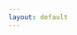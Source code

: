 ```yaml
---
layout: default
---
```

<html>
    <head>
        <meta name="viewport" content="width=670"> 
        <style>
            div.battlescribe {
                margin-top: 0px;
                margin-bottom: 0px;
                margin-left: auto;
                margin-right: auto;
                padding: 8px;
                border-width: 0px;
                
                font-family: sans-serif;
                font-size: 12px;
                text-align: left;
            }

            div.battlescribe h1,
            div.battlescribe h2,
            div.battlescribe h3,
            div.battlescribe h4 {
                margin: 0px;
                padding: 0px;
                border-width: 0px;
            }

            div.battlescribe h1 {
                margin: 8px 0px 0px 0px;
                
                font-size: 16px;
            }

            div.battlescribe h2 {
                font-size: 15px;
            }

            div.battlescribe h3 {
                font-size: 14px;
            }

            div.battlescribe h4 {
                font-size: 13px;
            }

            div.battlescribe div.summary {
                margin: 16px 0px 0px 0px;
                padding: 0px;
                border-width: 0px;
            }

            div.battlescribe ul {
                margin: 0px 0px 0px 16px;
                padding: 0px;
                border-width: 0px;
                
                list-style-image: none;
                list-style-position: outside;
                list-style-type: none;
            }

            div.battlescribe li {
                margin: 8px 0px 0px 0px;
                padding: 0px;
                border-width: 0px;
            }

            div.battlescribe li.force {
                margin: 24px 0px 0px 0px;
                padding: 0px;
                border-width: 0px;
            }

            div.battlescribe li.category {
                margin: 16px 0px 0px 0px;
                padding: 0px;
                border-width: 0px;
            }

            div.battlescribe li.rootselection {
                margin: 16px 0px 0px 0px;
                padding: 8px;
                border-width: 1px;
                border-style: solid;
                border-color: #BBBBBB;
                
                page-break-inside: avoid;
            }

            div.battlescribe p {
                margin: 4px 0px 0px 16px;
                padding: 0px;
                border-width: 0px;
                
                font-size: 12px;
            }

            div.battlescribe p.category-names {
            }

            div.battlescribe p.rule-names {
            }

            div.battlescribe p.profile-names {
            }

            div.battlescribe table {
                margin: 8px 0px 0px 16px;
                padding: 0px;
                border-collapse: collapse;
                
                font-size: 12px;
                
                page-break-inside: avoid;
            }

            div.battlescribe tr {
                border-width: 1px;
                border-style: solid;
                border-color: #BBBBBB;
            }

            div.battlescribe th {
                padding: 4px;
                margin: 0px;
                border-width: 0px;
                
                font-weight: bold;
                text-align: left;
            }

            div.battlescribe td {
                padding: 4px;
                margin: 0px;
                border-width: 0px;
                
                text-align: left;
            }

            div.battlescribe td.profile-name {
                font-weight: bold;
            }

            div.battlescribe td.statistic-name {
                font-weight: bold;
            }

            div.battlescribe table.statistics {
            }

            div.battlescribe table.statistics tr.subtotal {
                font-weight: bold;
            }

            div.battlescribe table.statistics tr.total {
                font-size: 13px;
                font-weight: bold;
            }

            div.battlescribe table.statistics th {
                border-width: 1px;
                border-style: solid;
                border-color: #BBBBBB;
                
                font-size: 13px;
                text-align: right;
            }

            div.battlescribe table.statistics th.center {
                text-align: center;
            }

            div.battlescribe table.statistics td {
                border-width: 1px;
                border-style: solid;
                border-color: #BBBBBB;
                
                text-align: right;
            }

            div.battlescribe span.bold {
                font-weight: bold;
            }

            div.battlescribe span.italic {
                font-style: italic;
            }

            div.battlescribe span.caps {
                font-variant: small-caps;
            }
        </style>

    </head>
    <body class="battlescribe">
        <div class="battlescribe">
            <h1>Tyranids (Warhammer 40,000 9th Edition) [67 PL, 11CP, 1,501pts]</h1>
            <ul>
            <li class="force">
                <h2>Battalion Detachment 0CP (Tyranids) [67 PL, 11CP, 1,501pts]</h2>
                <ul>
                    <li class="category">
                        <h3>Configuration [12CP]</h3>
                        <ul>
                            <li class="rootselection">
                                <h4>Battle Size [12CP]</h4>
                                <p>
                                    <span class="bold">Selections:</span> 3. Strike Force (101-200 Total PL / 1001-2000 Points)  [12CP]
                                </p>
                                <p class="category-names">
                                    <span class="bold">Categories:</span> <span class="caps">Configuration</span>
                                </p>

                            </li>
                            <li class="rootselection">
                                <h4>Detachment Command Cost</h4>
                                <p class="category-names">
                                    <span class="bold">Categories:</span> <span class="caps">Configuration</span>
                                </p>

                            </li>
                            <li class="rootselection">
                                <h4>Game Type</h4>
                                <p>
                                    <span class="bold">Selections:</span> Open
                                </p>
                                <p class="category-names">
                                    <span class="bold">Categories:</span> <span class="caps">Configuration</span>
                                </p>

                            </li>
                            <li class="rootselection">
                                <h4>Hive Fleet</h4>
                                <p>
                                    <span class="bold">Selections:</span> (Feed) Stabilising Membranes, Kraken
                                </p>
                                <p class="category-names">
                                    <span class="bold">Categories:</span> <span class="caps">Configuration, Kraken</span>
                                </p>
                                <p class="profile-names">
                                    <span class="bold">Abilities:</span> <span class="italic">Hive Fleet Adaptations, Hyper-adaptation (Kraken), Hyper-adaptations, Questing Tendrils, Stabilising Membranes</span>
                                </p>
                                    <br>
                                    <table cellspacing="-1">
                                        <tr>
                                            <th>Abilities</th>
                                            <th>Description</th>
                                            <th>Ref</th>
                                        </tr>
                                        <tr>
                                            <td class="profile-name">Hive Fleet Adaptations</td>
                                            <td>If every unit from your army (excluding HIVE TENDRIL LIVING ARTILLERY and UNALIGNED units) is from the same hive fleet, all HIVE TENDRIL units with this ability, and all models within them, gain a Hive Fleet Adaptation. The Hive Fleet Adaptation gained is dependant upon which hive fleet they are from.<br/>
                                            <br/>
                                            If your hive fleet does not have an associated Hive Fleet Adaptation, you must instead create a new Hive Fleet Adaptation for them, as described on pages 60-61. This allows you to customise the rules for your hive fleet to best represent their fighting style. In either case, write down all of your Detachments' Hive Fleet Adaptations on your army roster.</td>
                                            <td>
                                                Codex: Tyranids p51
                                            </td>
                                        </tr>
                                        <tr>
                                            <td class="profile-name">Hyper-adaptation (Kraken)</td>
                                            <td>You can swap this hive fleet's Adaptive rule for one of the Feed Biomorphologies or Hunt Biomorphologies on page 61.</td>
                                            <td>
                                                Codex: Tyranids p54
                                            </td>
                                        </tr>
                                        <tr>
                                            <td class="profile-name">Hyper-adaptations</td>
                                            <td>Each Hive Fleet Adaptation also has an Adaptive element to it, which can be swapped out for another rule at the start of the battle, after determining who has the first turn. There are multiple alternative rules that this Adaptive element can be swapped out for, and each hive fleet's Hyper-adaptations rule will specify which ones are available to you.</td>
                                            <td>
                                                Codex: Tyranids p51
                                            </td>
                                        </tr>
                                        <tr>
                                            <td class="profile-name">Questing Tendrils</td>
                                            <td>Each time a unit with this adaptation fights, if it made a charge move this turn, then until that fight is resolved, each time a model in this unit makes an attack, improve the Armour Penetration characteristic of that attack by 1.</td>
                                            <td>
                                                Codex: Tyranids p54
                                            </td>
                                        </tr>
                                        <tr>
                                            <td class="profile-name">Stabilising Membranes</td>
                                            <td>Each time a model with this adaptation makes a ranged attack, on an unmodified wound roll or 6, improve the Armour Penetration characteristic of that attack by 1.</td>
                                            <td>
                                                Codex: Tyranids p61
                                            </td>
                                        </tr>
                                    </table>

                            </li>
                        </ul>
                    </li>
                    <li class="category">
                        <h3>Stratagems [-1CP]</h3>
                        <ul>
                            <li class="rootselection">
                                <h4>Rarefied Enhancements [-1CP]</h4>
                                <p>
                                    <span class="bold">Selections:</span> Extra Bio-artefact [-1CP]
                                </p>
                                <p class="category-names">
                                    <span class="bold">Categories:</span> <span class="caps">Stratagems</span>
                                </p>
                                <p class="profile-names">
                                    <span class="bold">Abilities:</span> <span class="italic">Rarefied Enhancements</span>
                                </p>
                                    <br>
                                    <table cellspacing="-1">
                                        <tr>
                                            <th>Abilities</th>
                                            <th>Description</th>
                                            <th>Ref</th>
                                        </tr>
                                        <tr>
                                            <td class="profile-name">Rarefied Enhancements</td>
                                            <td>Use this Stratagem before the battle, when you are mustering your army, if your WARLORD has the HIVE TENDRIL keyword. Select one HIVE TENDRIL CHARACTER model from your army and give them one Relic (this must be a Relic they can have). Each Relic in your army must be unique, and you cannot use this Stratagem to give a model two Relics. You can only use this Stratagem once, unless you are playing a Strike Force battle (in which case you can use this Stratagem twice), or an Onslaught battle (in which case you can use this Stratagem three times).</td>
                                            <td>
                                                Codex: Tyranids p63
                                            </td>
                                        </tr>
                                    </table>

                            </li>
                        </ul>
                    </li>
                    <li class="category">
                        <h3>HQ [17 PL, 370pts]</h3>
                        <ul>
                            <li class="rootselection">
                                <h4>Broodlord [6 PL, 120pts]</h4>
                                <p>
                                    <span class="bold">Selections:</span> Broodlord Claws and Talons, Power: Catalyst, Power: Smite, Power: Synaptic Lure, Relic: Chameleonic Mutation
                                </p>
                                <p class="category-names">
                                    <span class="bold">Categories:</span> <span class="caps">Faction: Hive Tendril, Faction: Tyranids, Faction: &lt;Hive Fleet&gt;, Character, Infantry, Psyker, Synapse, HQ, Kraken</span>
                                </p>
                                <p class="profile-names">
                                    <span class="bold">Abilities:</span> <span class="italic">Chameleonic Mutation, Lightning Reflexes (Broodlord), Shadow in the Warp (Aura), Synapse (Aura), Vanguard Predator, Vicious Insight</span>, <span class="bold">Psychic Power:</span> <span class="italic">Catalyst, Smite, Synaptic Lure</span>, <span class="bold">Psyker:</span> <span class="italic">Broodlord</span>, <span class="bold">Unit:</span> <span class="italic">Broodlord</span>, <span class="bold">Weapon:</span> <span class="italic">Broodlord Claws and Talons</span>
                                </p>
                                    <br>
                                    <table cellspacing="-1">
                                        <tr>
                                            <th>Abilities</th>
                                            <th>Description</th>
                                            <th>Ref</th>
                                        </tr>
                                        <tr>
                                            <td class="profile-name">Chameleonic Mutation</td>
                                            <td>Each time an attack is made against the bearer:<br/>
                                            &#8226; Subtract 1 from that attack's hit roll.<br/>
                                            &#8226; The hit roll cannot be re-rolled.</td>
                                            <td>
                                                Codex: Tyranids p54
                                            </td>
                                        </tr>
                                        <tr>
                                            <td class="profile-name">Lightning Reflexes (Broodlord)</td>
                                            <td>This model has a 4+ invulnerable save.</td>
                                            <td>
                                                Codex: Tyranids p92
                                            </td>
                                        </tr>
                                        <tr>
                                            <td class="profile-name">Shadow in the Warp (Aura)</td>
                                            <td>While an enemy PSYKER unit is within 18" of this unit:<br/>
                                            &#8226; Subtract 1 from Psychic tests taken for that enemy unit.<br/>
                                            &#8226; Each time that enemy unit suffers Perils of the Warp, it suffer 1 additional mortal wound.</td>
                                            <td>
                                                Codex: Tyranids p86
                                            </td>
                                        </tr>
                                        <tr>
                                            <td class="profile-name">Synapse (Aura)</td>
                                            <td>While a friendly &lt;HIVE FLEET&gt; unit is within 6" of this unit, that unit automatically passes Morale tests.</td>
                                            <td>
                                                Codex: Tyranids p86
                                            </td>
                                        </tr>
                                        <tr>
                                            <td class="profile-name">Vanguard Predator</td>
                                            <td>During deployment, this unit can be set up anywhere on the battlefield that is more than 9" away from the enemy deployment zone and any enemy models.</td>
                                            <td>
                                                Codex: Tyranids p92
                                            </td>
                                        </tr>
                                        <tr>
                                            <td class="profile-name">Vicious Insight</td>
                                            <td>In your Command phase, select one friendly &lt;HIVE FLEET&gt; CORE unit within Synaptic Link range (pg 87) of this model that has not already been selected for this ability this turn. Until the start of your next Command phase, each time a model in that unit makes a melee attack, on an unmodified wound roll of 6, improve the Armour Penetration characteristic of that attack by 1.</td>
                                            <td>
                                                Codex: Tyranids p92
                                            </td>
                                        </tr>
                                    </table>
                                    <table cellspacing="-1">
                                        <tr>
                                            <th>Psychic Power</th>
                                            <th>Warp Charge</th><th>Range</th><th>Details</th>
                                            <th>Ref</th>
                                        </tr>
                                        <tr>
                                            <td class="profile-name">Catalyst</td>
                                            <td>6</td><td>Synaptic Link</td><td>Blessing: Select one friendly &lt;HIVE FLEET&gt; unit within Synaptic Link range of this PSYKER. Until the start of your next Psychic phase:<br/>
                                            &#8226; Each time a model in that unit (excluding TITANIC models) would lose a wound, roll one D6: on a 5+, that wound is not lost.<br/>
                                            &#8226; Each time a TITANIC model in that unit would lose a wound, roll one D6: on a 6, that wound is not lost.</td>
                                            <td>
                                                Codex: Tyranids p69
                                            </td>
                                        </tr>
                                        <tr>
                                            <td class="profile-name">Smite</td>
                                            <td>5</td><td>18"</td><td>The closest visible enemy unit within 18" of the psyker suffers D3 mortal wounds. If the result of the Psychic test was more than 10 the target suffers D6 mortal wounds instead.</td>
                                            <td>
                                                Warhammer 40,000 Core Book p178
                                            </td>
                                        </tr>
                                        <tr>
                                            <td class="profile-name">Synaptic Lure</td>
                                            <td>5</td><td>Synaptic Link or 18"</td><td>Malediction: Select one enemy unit within Synaptic Link range of this PSYKER or one enemy unit within 18" of this PSYKER. Until the start of your next Psychic phase, each time a friendly KRAKEN unit declares a charge, if that enemy unit is one of the targets of that charge, you can re-roll the charge roll .</td>
                                            <td>
                                                Codex: Tyranids p54
                                            </td>
                                        </tr>
                                    </table>
                                    <table cellspacing="-1">
                                        <tr>
                                            <th>Psyker</th>
                                            <th>Cast</th><th>Deny</th><th>Powers Known</th><th>Other</th>
                                            <th>Ref</th>
                                        </tr>
                                        <tr>
                                            <td class="profile-name">Broodlord</td>
                                            <td>1</td><td>1</td><td>Smite + 1 Hive Mind</td><td>-</td>
                                            <td>
                                            </td>
                                        </tr>
                                    </table>
                                    <table cellspacing="-1">
                                        <tr>
                                            <th>Unit</th>
                                            <th>M</th><th>WS</th><th>BS</th><th>S</th><th>T</th><th>W</th><th>A</th><th>Ld</th><th>Save</th>
                                            <th>Ref</th>
                                        </tr>
                                        <tr>
                                            <td class="profile-name">Broodlord</td>
                                            <td>8"</td><td>2+</td><td>6+</td><td>5</td><td>5</td><td>7</td><td>6</td><td>10</td><td>4+</td>
                                            <td>
                                                Codex: Tyranids p92
                                            </td>
                                        </tr>
                                    </table>
                                    <table cellspacing="-1">
                                        <tr>
                                            <th>Weapon</th>
                                            <th>Range</th><th>Type</th><th>S</th><th>AP</th><th>D</th><th>Abilities</th>
                                            <th>Ref</th>
                                        </tr>
                                        <tr>
                                            <td class="profile-name">Broodlord Claws and Talons</td>
                                            <td>Melee</td><td>Melee</td><td>User</td><td>-3</td><td>2</td><td>Each time an attack is made with this weapon, you can re-roll the wound roll, and on an unmodified wound roll of 6, that attack has an AP characteristic of -5.</td>
                                            <td>
                                                Codex: Tyranids pMelArm
                                            </td>
                                        </tr>
                                    </table>

                            </li>
                            <li class="rootselection">
                                <h4>Winged Hive Tyrant [11 PL, 250pts]</h4>
                                <p>
                                    <span class="bold">Selections:</span> Adrenal Glands [15pts], Lash Whip and Monstrous Bonesword, Power: Paroxysm, Power: Psychic Scream, Power: Synaptic Lure, Prehensile Pincer Tail, Relic: The Reaper of Obilterax, Toxin Sacs [5pts], Tyrant Talons, Warlord, Warlord Trait: Alien Cunning
                                </p>
                                <p class="category-names">
                                    <span class="bold">Categories:</span> <span class="caps">Faction: Hive Tendril, Faction: Tyranids, Faction: &lt;Hive Fleet&gt;, Character, Monster, Psyker, Hive Tyrant, Synapse, Horned Chitin, Fly, HQ, Lash Whip, Warlord, Adrenal Glands, Toxin Sacs, Kraken</span>
                                </p>
                                <p class="rule-names">
                                    <span class="bold">Rules:</span> <span class="italic">Objective Secured</span>
                                </p>
                                <p class="profile-names">
                                    <span class="bold">Abilities:</span> <span class="italic">Adrenal Glands, Alien Cunning, Death from Above, Death Throes (6"/D3), Lash Whip, Prehensile Pincer Tail, Psychic Barrier, Shadow in the Warp (Aura), Synapse (Aura), The Reaper of Obilterax, Toxin Sacs, Will of the Hive Mind</span>, <span class="bold">Psychic Power:</span> <span class="italic">Paroxysm, Psychic Scream, Synaptic Lure</span>, <span class="bold">Psyker:</span> <span class="italic">Winged Hive Tyrant</span>, <span class="bold">Unit:</span> <span class="italic">Winged Hive Tyrant [1] (7+ wounds), Winged Hive Tyrant [2] (4-6 wounds), Winged Hive Tyrant [3] (1-3 wounds)</span>, <span class="bold">Weapon:</span> <span class="italic">Monstrous Bonesword, Tyrant Talons</span>
                                </p>
                                    <br>
                                    <table cellspacing="-1">
                                        <tr>
                                            <th>Abilities</th>
                                            <th>Description</th>
                                            <th>Ref</th>
                                        </tr>
                                        <tr>
                                            <td class="profile-name">Adrenal Glands</td>
                                            <td>The bearer gains the ADRENAL GLANDS keyword. Add 1" to the Move characteristic and add 1 to the Strength characteristic of the bearer.</td>
                                            <td>
                                                Codex: Tyranids pOthArm
                                            </td>
                                        </tr>
                                        <tr>
                                            <td class="profile-name">Alien Cunning</td>
                                            <td>&#8226; This WARLORD has the Objective Secured ability.<br/>
                                            &#8226; This WARLORD counts as 5 models when determining control of an objective marker.<br/>
                                            &#8226; This WARLORD can start to perform an action, even if it Advanced or Fell Back this turn.</td>
                                            <td>
                                                Codex: Tyranids p68
                                            </td>
                                        </tr>
                                        <tr>
                                            <td class="profile-name">Death from Above</td>
                                            <td>During deployment, you can set up this model high in the skies instead of setting it up on the battlefield. If you do so, then during the Reinforcements step of one of your Movement phases, you can set up this model anywhere on the battlefield that is more than 9" away from any enemy models, and, until the end of the turn, you can re-roll charge rolls made for this model.</td>
                                            <td>
                                                Codex: Tyranids p89
                                            </td>
                                        </tr>
                                        <tr>
                                            <td class="profile-name">Death Throes (6"/D3)</td>
                                            <td>When this model is destroyed, roll one D6 before removing it from play. On a 6+, the closest enemy unit within 6" suffers D3 mortal wounds.</td>
                                            <td>
                                                Codex: Tyranids p89
                                            </td>
                                        </tr>
                                        <tr>
                                            <td class="profile-name">Lash Whip</td>
                                            <td>The bearer gains the LASH WHIP keyword. Each time the bearer makes a melee attack, re-roll a hit roll of 1.</td>
                                            <td>
                                                Codex: Tyranids pOthArm
                                            </td>
                                        </tr>
                                        <tr>
                                            <td class="profile-name">Prehensile Pincer Tail</td>
                                            <td>Each time the bearer is selected to fight, when resolving its attacks you can re-roll one hit roll or one wound roll.</td>
                                            <td>
                                                Codex: Tyranids pOthArm
                                            </td>
                                        </tr>
                                        <tr>
                                            <td class="profile-name">Psychic Barrier</td>
                                            <td>This model has a 4+ invulnerable save.</td>
                                            <td>
                                                Codex: Tyranids p89
                                            </td>
                                        </tr>
                                        <tr>
                                            <td class="profile-name">Shadow in the Warp (Aura)</td>
                                            <td>While an enemy PSYKER unit is within 18" of this unit:<br/>
                                            &#8226; Subtract 1 from Psychic tests taken for that enemy unit.<br/>
                                            &#8226; Each time that enemy unit suffers Perils of the Warp, it suffer 1 additional mortal wound.</td>
                                            <td>
                                                Codex: Tyranids p86
                                            </td>
                                        </tr>
                                        <tr>
                                            <td class="profile-name">Synapse (Aura)</td>
                                            <td>While a friendly &lt;HIVE FLEET&gt; unit is within 6" of this unit, that unit automatically passes Morale tests.</td>
                                            <td>
                                                Codex: Tyranids p86
                                            </td>
                                        </tr>
                                        <tr>
                                            <td class="profile-name">The Reaper of Obilterax</td>
                                            <td>Model equipped with bonesword or monstrous bonesword only. That model's bonesword or monstrous bonesword gains the following abilities:<br/>
                                            &#8226; Each time an attack is made with this weapon, if that attack successfully wounds the target, the target suffers 1 mortal wound in addition to any other damage, to a maximum of 3 mortal wounds.<br/>
                                            &#8226; Each time an attack made with this weapon is allocated to an enemy model, that model cannot use any rules to ignore the wounds it loses.</td>
                                            <td>
                                                Codex: Tyranids p70
                                            </td>
                                        </tr>
                                        <tr>
                                            <td class="profile-name">Toxin Sacs</td>
                                            <td>The bearer gains the TOXIN SACS keyword. Each time the bearer makes a melee attack, an unmodified hit roll of 6 automatically wounds the target.</td>
                                            <td>
                                                Codex: Tyranids pOthArm
                                            </td>
                                        </tr>
                                        <tr>
                                            <td class="profile-name">Will of the Hive Mind</td>
                                            <td>In your Command phase, select one friendly &lt;HIVE FLEET&gt; CORE unit within Synaptic Link range (pg 87) of this model. Until the start of your next Command phase, each time a model in that unit makes an attack, re-roll a hit roll of 1.</td>
                                            <td>
                                                Codex: Tyranids p89
                                            </td>
                                        </tr>
                                    </table>
                                    <table cellspacing="-1">
                                        <tr>
                                            <th>Psychic Power</th>
                                            <th>Warp Charge</th><th>Range</th><th>Details</th>
                                            <th>Ref</th>
                                        </tr>
                                        <tr>
                                            <td class="profile-name">Paroxysm</td>
                                            <td>7</td><td>Synaptic Link or 18"</td><td>Malediction: Select one enemy unit within Synaptic Link range of this PSYKER or one enemy unit within 18" of this PSYKER. Until the start of your next Psychic phase:<br/>
                                            &#8226; That unit cannot fire Overwatch or Set to Defend.<br/>
                                            &#8226; Each time a model in that unit makes a melee attack, subtract 1 from that attack's wound roll.</td>
                                            <td>
                                                Codex: Tyranids p69
                                            </td>
                                        </tr>
                                        <tr>
                                            <td class="profile-name">Psychic Scream</td>
                                            <td>5</td><td>18"</td><td>Witchfire: Select the closest enemy unit within 18" of this PSYKER. That unit suffers D3 mortal wounds. If that unit has the PSYKER keyword and the result of the Psychic test is higher than the Leadership characteristic of that unit, randomly select one psychic power that unit knows. Until the end of the battle, that unit no longer knows that psychic power.</td>
                                            <td>
                                                Codex: Tyranids p69
                                            </td>
                                        </tr>
                                        <tr>
                                            <td class="profile-name">Synaptic Lure</td>
                                            <td>5</td><td>Synaptic Link or 18"</td><td>Malediction: Select one enemy unit within Synaptic Link range of this PSYKER or one enemy unit within 18" of this PSYKER. Until the start of your next Psychic phase, each time a friendly KRAKEN unit declares a charge, if that enemy unit is one of the targets of that charge, you can re-roll the charge roll .</td>
                                            <td>
                                                Codex: Tyranids p54
                                            </td>
                                        </tr>
                                    </table>
                                    <table cellspacing="-1">
                                        <tr>
                                            <th>Psyker</th>
                                            <th>Cast</th><th>Deny</th><th>Powers Known</th><th>Other</th>
                                            <th>Ref</th>
                                        </tr>
                                        <tr>
                                            <td class="profile-name">Winged Hive Tyrant</td>
                                            <td>2</td><td>1</td><td>Smite + 2 Hive Mind</td><td>-</td>
                                            <td>
                                            </td>
                                        </tr>
                                    </table>
                                    <table cellspacing="-1">
                                        <tr>
                                            <th>Unit</th>
                                            <th>M</th><th>WS</th><th>BS</th><th>S</th><th>T</th><th>W</th><th>A</th><th>Ld</th><th>Save</th>
                                            <th>Ref</th>
                                        </tr>
                                        <tr>
                                            <td class="profile-name">Winged Hive Tyrant [1] (7+ wounds)</td>
                                            <td>16"</td><td>2+</td><td>2+</td><td>7</td><td>7</td><td>12</td><td>5</td><td>10</td><td>3+</td>
                                            <td>
                                                Codex: Tyranids p89
                                            </td>
                                        </tr>
                                        <tr>
                                            <td class="profile-name">Winged Hive Tyrant [2] (4-6 wounds)</td>
                                            <td>12"</td><td>3+</td><td>3+</td><td>7</td><td>7</td><td>N/A</td><td>5</td><td>10</td><td>3+</td>
                                            <td>
                                                Codex: Tyranids p89
                                            </td>
                                        </tr>
                                        <tr>
                                            <td class="profile-name">Winged Hive Tyrant [3] (1-3 wounds)</td>
                                            <td>8"</td><td>4+</td><td>4+</td><td>7</td><td>7</td><td>N/A</td><td>5</td><td>10</td><td>3+</td>
                                            <td>
                                                Codex: Tyranids p89
                                            </td>
                                        </tr>
                                    </table>
                                    <table cellspacing="-1">
                                        <tr>
                                            <th>Weapon</th>
                                            <th>Range</th><th>Type</th><th>S</th><th>AP</th><th>D</th><th>Abilities</th>
                                            <th>Ref</th>
                                        </tr>
                                        <tr>
                                            <td class="profile-name">Monstrous Bonesword</td>
                                            <td>Melee</td><td>Melee</td><td>+3</td><td>-4</td><td>3</td><td>-</td>
                                            <td>
                                                Codex: Tyranids pMelArm
                                            </td>
                                        </tr>
                                        <tr>
                                            <td class="profile-name">Tyrant Talons</td>
                                            <td>Melee</td><td>Melee</td><td>User</td><td>-3</td><td>1</td><td>Each time the bearer fights, it makes 2 additional attacks with this weapon.</td>
                                            <td>
                                                Codex: Tyranids p89
                                            </td>
                                        </tr>
                                    </table>

                            </li>
                        </ul>
                    </li>
                    <li class="category">
                        <h3>Troops [20 PL, 508pts]</h3>
                        <ul>
                            <li class="rootselection">
                                <h4>Gargoyles [4 PL, 80pts]</h4>
                                <p class="category-names">
                                    <span class="bold">Categories:</span> <span class="caps">Faction: Hive Tendril, Faction: Tyranids, Faction: &lt;Hive Fleet&gt;, Fly, Infantry, Core, Endless Multitude, Troops</span>
                                </p>
                                <p class="profile-names">
                                    <span class="bold">Abilities:</span> <span class="italic">Swarming Masses</span>
                                </p>
                                <ul>
                                    <li>
                                        <h4>10x Gargoyle [80pts]</h4>
                                        <p>
                                            <span class="bold">Selections:</span> 10x Fleshborer
                                        </p>
                                        <p class="profile-names">
                                            <span class="bold">Unit:</span> <span class="italic">Gargoyle</span>, <span class="bold">Weapon:</span> <span class="italic">Fleshborer</span>
                                        </p>

                                    </li>
                                </ul>
                                    <br>
                                    <table cellspacing="-1">
                                        <tr>
                                            <th>Abilities</th>
                                            <th>Description</th>
                                            <th>Ref</th>
                                        </tr>
                                        <tr>
                                            <td class="profile-name">Swarming Masses</td>
                                            <td>Each time this unit fights, models in this unit can fight if:<br/>
                                            &#8226; They are within Engagement Range of any enemy units.<br/>
                                            &#8226; They are within 2&#189;" of any enemy units.<br/>
                                            <br/>
                                            If, in the Fight phase, this unit is subject to any other rules that would reduce the number of models from this unit that are able to fight, then neither those rules nor the Swarming Masses rule take effect for that phase.</td>
                                            <td>
                                                Codex: Tyranids p86
                                            </td>
                                        </tr>
                                    </table>
                                    <table cellspacing="-1">
                                        <tr>
                                            <th>Unit</th>
                                            <th>M</th><th>WS</th><th>BS</th><th>S</th><th>T</th><th>W</th><th>A</th><th>Ld</th><th>Save</th>
                                            <th>Ref</th>
                                        </tr>
                                        <tr>
                                            <td class="profile-name">Gargoyle</td>
                                            <td>12"</td><td>4+</td><td>4+</td><td>3</td><td>3</td><td>1</td><td>1</td><td>5</td><td>6+</td>
                                            <td>
                                                Codex: Tyranids p99
                                            </td>
                                        </tr>
                                    </table>
                                    <table cellspacing="-1">
                                        <tr>
                                            <th>Weapon</th>
                                            <th>Range</th><th>Type</th><th>S</th><th>AP</th><th>D</th><th>Abilities</th>
                                            <th>Ref</th>
                                        </tr>
                                        <tr>
                                            <td class="profile-name">Fleshborer</td>
                                            <td>18"</td><td>Assault 1</td><td>5</td><td>-1</td><td>1</td><td>-</td>
                                            <td>
                                                Codex: Tyranids pRanArm
                                            </td>
                                        </tr>
                                    </table>

                            </li>
                            <li class="rootselection">
                                <h4>Hormagaunts [8 PL, 128pts]</h4>
                                <p class="category-names">
                                    <span class="bold">Categories:</span> <span class="caps">Faction: Hive Tendril, Faction: Tyranids, Faction: &lt;Hive Fleet&gt;, Infantry, Core, Endless Multitude, Troops</span>
                                </p>
                                <p class="profile-names">
                                    <span class="bold">Abilities:</span> <span class="italic">Bounding Leap, Swarming Masses</span>
                                </p>
                                <ul>
                                    <li>
                                        <h4>16x Hormagaunt [128pts]</h4>
                                        <p>
                                            <span class="bold">Selections:</span> 16x Hormagaunt Talons
                                        </p>
                                        <p class="profile-names">
                                            <span class="bold">Unit:</span> <span class="italic">Hormagaunt</span>, <span class="bold">Weapon:</span> <span class="italic">Hormagaunt Talons</span>
                                        </p>

                                    </li>
                                </ul>
                                    <br>
                                    <table cellspacing="-1">
                                        <tr>
                                            <th>Abilities</th>
                                            <th>Description</th>
                                            <th>Ref</th>
                                        </tr>
                                        <tr>
                                            <td class="profile-name">Bounding Leap</td>
                                            <td>Each time a model in this unit makes a pile-in move, it can move up to an additional 3" (to a maximum of 9").</td>
                                            <td>
                                                Codex: Tyranids p98
                                            </td>
                                        </tr>
                                        <tr>
                                            <td class="profile-name">Swarming Masses</td>
                                            <td>Each time this unit fights, models in this unit can fight if:<br/>
                                            &#8226; They are within Engagement Range of any enemy units.<br/>
                                            &#8226; They are within 2&#189;" of any enemy units.<br/>
                                            <br/>
                                            If, in the Fight phase, this unit is subject to any other rules that would reduce the number of models from this unit that are able to fight, then neither those rules nor the Swarming Masses rule take effect for that phase.</td>
                                            <td>
                                                Codex: Tyranids p86
                                            </td>
                                        </tr>
                                    </table>
                                    <table cellspacing="-1">
                                        <tr>
                                            <th>Unit</th>
                                            <th>M</th><th>WS</th><th>BS</th><th>S</th><th>T</th><th>W</th><th>A</th><th>Ld</th><th>Save</th>
                                            <th>Ref</th>
                                        </tr>
                                        <tr>
                                            <td class="profile-name">Hormagaunt</td>
                                            <td>10"</td><td>4+</td><td>4+</td><td>3</td><td>3</td><td>1</td><td>3</td><td>5</td><td>5+</td>
                                            <td>
                                                Codex: Tyranids p98
                                            </td>
                                        </tr>
                                    </table>
                                    <table cellspacing="-1">
                                        <tr>
                                            <th>Weapon</th>
                                            <th>Range</th><th>Type</th><th>S</th><th>AP</th><th>D</th><th>Abilities</th>
                                            <th>Ref</th>
                                        </tr>
                                        <tr>
                                            <td class="profile-name">Hormagaunt Talons</td>
                                            <td>Melee</td><td>Melee</td><td>User</td><td>-1</td><td>1</td><td>-</td>
                                            <td>
                                                Codex: Tyranids pMelArm
                                            </td>
                                        </tr>
                                    </table>

                            </li>
                            <li class="rootselection">
                                <h4>Tyranid Warriors [4 PL, 150pts]</h4>
                                <p>
                                    <span class="bold">Selections:</span> Adrenal Glands [15pts]
                                </p>
                                <p class="category-names">
                                    <span class="bold">Categories:</span> <span class="caps">Faction: Hive Tendril, Faction: Tyranids, Faction: &lt;Hive Fleet&gt;, Synapse, Infantry, Core, Troops, Adrenal Glands</span>
                                </p>
                                <p class="profile-names">
                                    <span class="bold">Abilities:</span> <span class="italic">Adrenal Glands, Shadow in the Warp (Aura), Synapse (Aura), Warrior Spawning</span>
                                </p>
                                <ul>
                                    <li>
                                        <h4>Tyranid Warrior [45pts]</h4>
                                        <p>
                                            <span class="bold">Selections:</span> Deathspitter [5pts], Dual Boneswords [10pts]
                                        </p>
                                        <p class="profile-names">
                                            <span class="bold">Unit:</span> <span class="italic">Tyranid Warrior</span>, <span class="bold">Weapon:</span> <span class="italic">Deathspitter, Dual Boneswords</span>
                                        </p>

                                    </li>
                                    <li>
                                        <h4>Tyranid Warrior [45pts]</h4>
                                        <p>
                                            <span class="bold">Selections:</span> Deathspitter [5pts], Dual Boneswords [10pts]
                                        </p>
                                        <p class="profile-names">
                                            <span class="bold">Unit:</span> <span class="italic">Tyranid Warrior</span>, <span class="bold">Weapon:</span> <span class="italic">Deathspitter, Dual Boneswords</span>
                                        </p>

                                    </li>
                                    <li>
                                        <h4>Tyranid Warrior [45pts]</h4>
                                        <p>
                                            <span class="bold">Selections:</span> Deathspitter [5pts], Dual Boneswords [10pts]
                                        </p>
                                        <p class="profile-names">
                                            <span class="bold">Unit:</span> <span class="italic">Tyranid Warrior</span>, <span class="bold">Weapon:</span> <span class="italic">Deathspitter, Dual Boneswords</span>
                                        </p>

                                    </li>
                                </ul>
                                    <br>
                                    <table cellspacing="-1">
                                        <tr>
                                            <th>Abilities</th>
                                            <th>Description</th>
                                            <th>Ref</th>
                                        </tr>
                                        <tr>
                                            <td class="profile-name">Adrenal Glands</td>
                                            <td>The bearer gains the ADRENAL GLANDS keyword. Add 1" to the Move characteristic and add 1 to the Strength characteristic of the bearer.</td>
                                            <td>
                                                Codex: Tyranids pOthArm
                                            </td>
                                        </tr>
                                        <tr>
                                            <td class="profile-name">Shadow in the Warp (Aura)</td>
                                            <td>While an enemy PSYKER unit is within 18" of this unit:<br/>
                                            &#8226; Subtract 1 from Psychic tests taken for that enemy unit.<br/>
                                            &#8226; Each time that enemy unit suffers Perils of the Warp, it suffer 1 additional mortal wound.</td>
                                            <td>
                                                Codex: Tyranids p86
                                            </td>
                                        </tr>
                                        <tr>
                                            <td class="profile-name">Synapse (Aura)</td>
                                            <td>While a friendly &lt;HIVE FLEET&gt; unit is within 6" of this unit, that unit automatically passes Morale tests.</td>
                                            <td>
                                                Codex: Tyranids p86
                                            </td>
                                        </tr>
                                        <tr>
                                            <td class="profile-name">Warrior Spawning</td>
                                            <td>If your army is Battle-forged, then for each Detachment that includes any &lt;HIVE FLEET&gt; TYRANID WARRIORS units, one &lt;HIVE FLEET&gt; TYRANID PRIME model can be included in that Detachment without taking up a Battlefield Role slot.</td>
                                            <td>
                                                Codex: Tyranids p97
                                            </td>
                                        </tr>
                                    </table>
                                    <table cellspacing="-1">
                                        <tr>
                                            <th>Unit</th>
                                            <th>M</th><th>WS</th><th>BS</th><th>S</th><th>T</th><th>W</th><th>A</th><th>Ld</th><th>Save</th>
                                            <th>Ref</th>
                                        </tr>
                                        <tr>
                                            <td class="profile-name">Tyranid Warrior</td>
                                            <td>6"</td><td>3+</td><td>3+</td><td>5</td><td>5</td><td>3</td><td>3</td><td>9</td><td>4+</td>
                                            <td>
                                                Codex: Tyranids p97
                                            </td>
                                        </tr>
                                    </table>
                                    <table cellspacing="-1">
                                        <tr>
                                            <th>Weapon</th>
                                            <th>Range</th><th>Type</th><th>S</th><th>AP</th><th>D</th><th>Abilities</th>
                                            <th>Ref</th>
                                        </tr>
                                        <tr>
                                            <td class="profile-name">Deathspitter</td>
                                            <td>24"</td><td>Assault 3</td><td>5</td><td>-2</td><td>1</td><td>-</td>
                                            <td>
                                                Codex: Tyranids pRanArm
                                            </td>
                                        </tr>
                                        <tr>
                                            <td class="profile-name">Dual Boneswords</td>
                                            <td>Melee</td><td>Melee</td><td>+2</td><td>-2</td><td>2</td><td>Each time the bearer fights, it makes 1 additional attack with this weapon.</td>
                                            <td>
                                                Codex: Tyranids pMelArm
                                            </td>
                                        </tr>
                                    </table>

                            </li>
                            <li class="rootselection">
                                <h4>Tyranid Warriors [4 PL, 150pts]</h4>
                                <p>
                                    <span class="bold">Selections:</span> Adrenal Glands [15pts]
                                </p>
                                <p class="category-names">
                                    <span class="bold">Categories:</span> <span class="caps">Faction: Hive Tendril, Faction: Tyranids, Faction: &lt;Hive Fleet&gt;, Synapse, Infantry, Core, Troops, Adrenal Glands</span>
                                </p>
                                <p class="profile-names">
                                    <span class="bold">Abilities:</span> <span class="italic">Adrenal Glands, Shadow in the Warp (Aura), Synapse (Aura), Warrior Spawning</span>
                                </p>
                                <ul>
                                    <li>
                                        <h4>Tyranid Warrior [45pts]</h4>
                                        <p>
                                            <span class="bold">Selections:</span> Deathspitter [5pts], Dual Boneswords [10pts]
                                        </p>
                                        <p class="profile-names">
                                            <span class="bold">Unit:</span> <span class="italic">Tyranid Warrior</span>, <span class="bold">Weapon:</span> <span class="italic">Deathspitter, Dual Boneswords</span>
                                        </p>

                                    </li>
                                    <li>
                                        <h4>Tyranid Warrior [45pts]</h4>
                                        <p>
                                            <span class="bold">Selections:</span> Deathspitter [5pts], Dual Boneswords [10pts]
                                        </p>
                                        <p class="profile-names">
                                            <span class="bold">Unit:</span> <span class="italic">Tyranid Warrior</span>, <span class="bold">Weapon:</span> <span class="italic">Deathspitter, Dual Boneswords</span>
                                        </p>

                                    </li>
                                    <li>
                                        <h4>Tyranid Warrior [45pts]</h4>
                                        <p>
                                            <span class="bold">Selections:</span> Deathspitter [5pts], Dual Boneswords [10pts]
                                        </p>
                                        <p class="profile-names">
                                            <span class="bold">Unit:</span> <span class="italic">Tyranid Warrior</span>, <span class="bold">Weapon:</span> <span class="italic">Deathspitter, Dual Boneswords</span>
                                        </p>

                                    </li>
                                </ul>
                                    <br>
                                    <table cellspacing="-1">
                                        <tr>
                                            <th>Abilities</th>
                                            <th>Description</th>
                                            <th>Ref</th>
                                        </tr>
                                        <tr>
                                            <td class="profile-name">Adrenal Glands</td>
                                            <td>The bearer gains the ADRENAL GLANDS keyword. Add 1" to the Move characteristic and add 1 to the Strength characteristic of the bearer.</td>
                                            <td>
                                                Codex: Tyranids pOthArm
                                            </td>
                                        </tr>
                                        <tr>
                                            <td class="profile-name">Shadow in the Warp (Aura)</td>
                                            <td>While an enemy PSYKER unit is within 18" of this unit:<br/>
                                            &#8226; Subtract 1 from Psychic tests taken for that enemy unit.<br/>
                                            &#8226; Each time that enemy unit suffers Perils of the Warp, it suffer 1 additional mortal wound.</td>
                                            <td>
                                                Codex: Tyranids p86
                                            </td>
                                        </tr>
                                        <tr>
                                            <td class="profile-name">Synapse (Aura)</td>
                                            <td>While a friendly &lt;HIVE FLEET&gt; unit is within 6" of this unit, that unit automatically passes Morale tests.</td>
                                            <td>
                                                Codex: Tyranids p86
                                            </td>
                                        </tr>
                                        <tr>
                                            <td class="profile-name">Warrior Spawning</td>
                                            <td>If your army is Battle-forged, then for each Detachment that includes any &lt;HIVE FLEET&gt; TYRANID WARRIORS units, one &lt;HIVE FLEET&gt; TYRANID PRIME model can be included in that Detachment without taking up a Battlefield Role slot.</td>
                                            <td>
                                                Codex: Tyranids p97
                                            </td>
                                        </tr>
                                    </table>
                                    <table cellspacing="-1">
                                        <tr>
                                            <th>Unit</th>
                                            <th>M</th><th>WS</th><th>BS</th><th>S</th><th>T</th><th>W</th><th>A</th><th>Ld</th><th>Save</th>
                                            <th>Ref</th>
                                        </tr>
                                        <tr>
                                            <td class="profile-name">Tyranid Warrior</td>
                                            <td>6"</td><td>3+</td><td>3+</td><td>5</td><td>5</td><td>3</td><td>3</td><td>9</td><td>4+</td>
                                            <td>
                                                Codex: Tyranids p97
                                            </td>
                                        </tr>
                                    </table>
                                    <table cellspacing="-1">
                                        <tr>
                                            <th>Weapon</th>
                                            <th>Range</th><th>Type</th><th>S</th><th>AP</th><th>D</th><th>Abilities</th>
                                            <th>Ref</th>
                                        </tr>
                                        <tr>
                                            <td class="profile-name">Deathspitter</td>
                                            <td>24"</td><td>Assault 3</td><td>5</td><td>-2</td><td>1</td><td>-</td>
                                            <td>
                                                Codex: Tyranids pRanArm
                                            </td>
                                        </tr>
                                        <tr>
                                            <td class="profile-name">Dual Boneswords</td>
                                            <td>Melee</td><td>Melee</td><td>+2</td><td>-2</td><td>2</td><td>Each time the bearer fights, it makes 1 additional attack with this weapon.</td>
                                            <td>
                                                Codex: Tyranids pMelArm
                                            </td>
                                        </tr>
                                    </table>

                            </li>
                        </ul>
                    </li>
                    <li class="category">
                        <h3>Elites [9 PL, 128pts]</h3>
                        <ul>
                            <li class="rootselection">
                                <h4>Genestealers [9 PL, 128pts]</h4>
                                <p>
                                    <span class="bold">Selections:</span> 2x Acid Maw, 2x Flesh Hooks
                                </p>
                                <p class="category-names">
                                    <span class="bold">Categories:</span> <span class="caps">Faction: Hive Tendril, Faction: Tyranids, Faction: &lt;Hive Fleet&gt;, Infantry, Core, Feeder Tendrils, Elites, Flesh Hooks</span>
                                </p>
                                <p class="profile-names">
                                    <span class="bold">Abilities:</span> <span class="italic">Acid Maw, Flesh Hooks, Infiltration Spawning, Insidious Infestation, Lightning Reflexes (Genestealers), Vanguard Predator</span>
                                </p>
                                <ul>
                                    <li>
                                        <h4>8x Genestealer [128pts]</h4>
                                        <p>
                                            <span class="bold">Selections:</span> 8x Genestealer Claws and Talons
                                        </p>
                                        <p class="profile-names">
                                            <span class="bold">Unit:</span> <span class="italic">Genestealer</span>, <span class="bold">Weapon:</span> <span class="italic">Genestealer Claws and Talons</span>
                                        </p>

                                    </li>
                                </ul>
                                    <br>
                                    <table cellspacing="-1">
                                        <tr>
                                            <th>Abilities</th>
                                            <th>Description</th>
                                            <th>Ref</th>
                                        </tr>
                                        <tr>
                                            <td class="profile-name">Acid Maw</td>
                                            <td>The bearer gains the ACID MAW keyword.</td>
                                            <td>
                                                Codex: Tyranids pOthArm
                                            </td>
                                        </tr>
                                        <tr>
                                            <td class="profile-name">Flesh Hooks</td>
                                            <td>The bearer gains the FLESH HOOKS keyword. When the bearer's unit makes a Normal Move, Advances or Falls Back, the bearer does not count any vertical distance it moves against the total that it can move this turn.</td>
                                            <td>
                                                Codex: Tyranids pOthArm
                                            </td>
                                        </tr>
                                        <tr>
                                            <td class="profile-name">Infiltration Spawning</td>
                                            <td>If your army is Battle-forged, then for each Detachment that includes any &lt;HIVE FLEET&gt; GENESTEALERS units, one &lt;HIVE FLEET&gt; BROODLORD unit can be included in that Detachment without taking up a Battlefield Role slot.</td>
                                            <td>
                                                Codex: Tyranids p106
                                            </td>
                                        </tr>
                                        <tr>
                                            <td class="profile-name">Insidious Infestation</td>
                                            <td>If this unit is equipped with an infestation node, but you did not set up a friendly &lt;HIVE FLEET&gt; Infestation Node marker within 1" of this unit during deployment, this unit can perform the following action:<br/>
                                            <br/>
                                            Insidious Infestation (Action): In your Command phase, any number of GENESTEALERS units from your army can start to perform this action. The action is completed at the end of your next Movement phase. When it is completed, set up this unit's &lt;HIVE FLEET&gt; Infestation Node marker on the battlefield within 1" of this unit.</td>
                                            <td>
                                                Codex: Tyranids p106
                                            </td>
                                        </tr>
                                        <tr>
                                            <td class="profile-name">Lightning Reflexes (Genestealers)</td>
                                            <td>Models in this unit have a 5+ invulnerable save. Models in this unit have a 4+ invulnerable save against melee attacks.</td>
                                            <td>
                                                Codex: Tyranids p106
                                            </td>
                                        </tr>
                                        <tr>
                                            <td class="profile-name">Vanguard Predator</td>
                                            <td>During deployment, this unit can be set up anywhere on the battlefield that is more than 9" away from the enemy deployment zone and any enemy models. After this unit is set up, if it is equipped with an infestation node, you can set up one friendly &lt;HIVE FLEET&gt; Infestation Node marker on the battlefield within 1" of this unit.</td>
                                            <td>
                                                Codex: Tyranids p106
                                            </td>
                                        </tr>
                                    </table>
                                    <table cellspacing="-1">
                                        <tr>
                                            <th>Unit</th>
                                            <th>M</th><th>WS</th><th>BS</th><th>S</th><th>T</th><th>W</th><th>A</th><th>Ld</th><th>Save</th>
                                            <th>Ref</th>
                                        </tr>
                                        <tr>
                                            <td class="profile-name">Genestealer</td>
                                            <td>8"</td><td>3+</td><td>6+</td><td>4</td><td>4</td><td>1</td><td>4</td><td>8</td><td>5+</td>
                                            <td>
                                                Codex: Tyranids p106
                                            </td>
                                        </tr>
                                    </table>
                                    <table cellspacing="-1">
                                        <tr>
                                            <th>Weapon</th>
                                            <th>Range</th><th>Type</th><th>S</th><th>AP</th><th>D</th><th>Abilities</th>
                                            <th>Ref</th>
                                        </tr>
                                        <tr>
                                            <td class="profile-name">Genestealer Claws and Talons</td>
                                            <td>Melee</td><td>Melee</td><td>User</td><td>-3</td><td>1</td><td>-</td>
                                            <td>
                                                Codex: Tyranids pMelArm
                                            </td>
                                        </tr>
                                    </table>

                            </li>
                        </ul>
                    </li>
                    <li class="category">
                        <h3>Heavy Support [21 PL, 495pts]</h3>
                        <ul>
                            <li class="rootselection">
                                <h4>Carnifexes [21 PL, 495pts]</h4>
                                <p class="category-names">
                                    <span class="bold">Categories:</span> <span class="caps">Faction: Hive Tendril, Faction: Tyranids, Faction: &lt;Hive Fleet&gt;, Carnifex, Monster, Core, Heavy Support</span>
                                </p>
                                <p class="profile-names">
                                    <span class="bold">Abilities:</span> <span class="italic">Armoured Exoskeleton, Blistering Assault, Death Throes (3"/1), Monstrous Brood</span>
                                </p>
                                <ul>
                                    <li>
                                        <h4>Carnifex [7 PL, 165pts]</h4>
                                        <p>
                                            <span class="bold">Selections:</span> Enhanced Senses [10pts], Heavy Venom Cannon [10pts], Spore Cysts [15pts], Toxin Sacs [5pts], Two Carnifex Scything Talons
                                        </p>
                                        <p class="category-names">
                                            <span class="bold">Categories:</span> <span class="caps">Toxin Sacs</span>
                                        </p>
                                        <p class="profile-names">
                                            <span class="bold">Abilities:</span> <span class="italic">Enhanced Senses, Spore Cysts, Toxin Sacs</span>, <span class="bold">Unit:</span> <span class="italic">Carnifex (Enhanced Senses)</span>, <span class="bold">Weapon:</span> <span class="italic">Carnifex Scything Talon, Heavy Venom Cannon</span>
                                        </p>

                                    </li>
                                    <li>
                                        <h4>Carnifex [7 PL, 165pts]</h4>
                                        <p>
                                            <span class="bold">Selections:</span> Enhanced Senses [10pts], Heavy Venom Cannon [10pts], Spore Cysts [15pts], Toxin Sacs [5pts], Two Carnifex Scything Talons
                                        </p>
                                        <p class="category-names">
                                            <span class="bold">Categories:</span> <span class="caps">Toxin Sacs</span>
                                        </p>
                                        <p class="profile-names">
                                            <span class="bold">Abilities:</span> <span class="italic">Enhanced Senses, Spore Cysts, Toxin Sacs</span>, <span class="bold">Unit:</span> <span class="italic">Carnifex (Enhanced Senses)</span>, <span class="bold">Weapon:</span> <span class="italic">Carnifex Scything Talon, Heavy Venom Cannon</span>
                                        </p>

                                    </li>
                                    <li>
                                        <h4>Carnifex [7 PL, 165pts]</h4>
                                        <p>
                                            <span class="bold">Selections:</span> Enhanced Senses [10pts], Heavy Venom Cannon [10pts], Spore Cysts [15pts], Toxin Sacs [5pts], Two Carnifex Scything Talons
                                        </p>
                                        <p class="category-names">
                                            <span class="bold">Categories:</span> <span class="caps">Toxin Sacs</span>
                                        </p>
                                        <p class="profile-names">
                                            <span class="bold">Abilities:</span> <span class="italic">Enhanced Senses, Spore Cysts, Toxin Sacs</span>, <span class="bold">Unit:</span> <span class="italic">Carnifex (Enhanced Senses)</span>, <span class="bold">Weapon:</span> <span class="italic">Carnifex Scything Talon, Heavy Venom Cannon</span>
                                        </p>

                                    </li>
                                </ul>
                                    <br>
                                    <table cellspacing="-1">
                                        <tr>
                                            <th>Abilities</th>
                                            <th>Description</th>
                                            <th>Ref</th>
                                        </tr>
                                        <tr>
                                            <td class="profile-name">Armoured Exoskeleton</td>
                                            <td>Each time an attack is allocated to this model, subtract 1 from the Damage characteristic of that attack (to a minimum of 1). This is not cumulative with any other abilities that reduce the Damage of characteristic of an attack.</td>
                                            <td>
                                                Codex: Tyranids p113
                                            </td>
                                        </tr>
                                        <tr>
                                            <td class="profile-name">Blistering Assault</td>
                                            <td>Each time this model fights, if it made a charge move or performed a Heroic Intervention this turn, then until that fight is resolved, add 1 to the Attacks characteristic of this model.</td>
                                            <td>
                                                Codex: Tyranids p113
                                            </td>
                                        </tr>
                                        <tr>
                                            <td class="profile-name">Death Throes (3"/1)</td>
                                            <td>When this model is destroyed, roll one D6 before removing it from play. On a 6+, the closest enemy unit within 3" suffers 1 mortal wound.</td>
                                            <td>
                                                Codex: Tyranids p113
                                            </td>
                                        </tr>
                                        <tr>
                                            <td class="profile-name">Enhanced Senses</td>
                                            <td>The bearer has a Balistic Skill of 3+.</td>
                                            <td>
                                                Codex: Tyranids pOthArm
                                            </td>
                                        </tr>
                                        <tr>
                                            <td class="profile-name">Monstrous Brood</td>
                                            <td>When this unit is first set up on the battlefield, its models do not have to be set up in unit coherency. Instead, each model must be set up within 6" of one other model from its unit. From that point on, each model in this unit is treated as a separate unit.</td>
                                            <td>
                                                Codex: Tyranids p113
                                            </td>
                                        </tr>
                                        <tr>
                                            <td class="profile-name">Spore Cysts</td>
                                            <td>Each time a ranged attack is made against the bearer, the bearer receives the benefits of Light Cover against that attack.</td>
                                            <td>
                                                Codex: Tyranids pOthArm
                                            </td>
                                        </tr>
                                        <tr>
                                            <td class="profile-name">Toxin Sacs</td>
                                            <td>The bearer gains the TOXIN SACS keyword. Each time the bearer makes a melee attack, an unmodified hit roll of 6 automatically wounds the target.</td>
                                            <td>
                                                Codex: Tyranids pOthArm
                                            </td>
                                        </tr>
                                    </table>
                                    <table cellspacing="-1">
                                        <tr>
                                            <th>Unit</th>
                                            <th>M</th><th>WS</th><th>BS</th><th>S</th><th>T</th><th>W</th><th>A</th><th>Ld</th><th>Save</th>
                                            <th>Ref</th>
                                        </tr>
                                        <tr>
                                            <td class="profile-name">Carnifex (Enhanced Senses)</td>
                                            <td>8"</td><td>3+</td><td>3+</td><td>6</td><td>7</td><td>9</td><td>4</td><td>6</td><td>2+</td>
                                            <td>
                                                Codex: Tyranids p113
                                            </td>
                                        </tr>
                                    </table>
                                    <table cellspacing="-1">
                                        <tr>
                                            <th>Weapon</th>
                                            <th>Range</th><th>Type</th><th>S</th><th>AP</th><th>D</th><th>Abilities</th>
                                            <th>Ref</th>
                                        </tr>
                                        <tr>
                                            <td class="profile-name">Carnifex Scything Talon</td>
                                            <td>Melee</td><td>Melee</td><td>User</td><td>-3</td><td>3</td><td>Each time the bearer fights, it makes 1 additional attack with this weapon.</td>
                                            <td>
                                                Codex: Tyranids pMelArm
                                            </td>
                                        </tr>
                                        <tr>
                                            <td class="profile-name">Heavy Venom Cannon</td>
                                            <td>36"</td><td>Heavy 3</td><td>9</td><td>-3</td><td>4</td><td>-</td>
                                            <td>
                                                Codex: Tyranids pRanArm
                                            </td>
                                        </tr>
                                    </table>

                            </li>
                        </ul>
                    </li>

                </ul>
            </li>

            </ul>



            <div class="summary">
                <h2>Selection Rules</h2>
                <p>
                    <span class="bold">Objective Secured:</span>
                     A player controls an objective marker if they have any models with this ability within range of that objective marker, even if there are more enemy models within range of that objective marker. If an enemy model within range of an objective marker also has this ability (or a similar ability), then the objective marker is controlled by the player who has the most models within range of that objective marker as normal.
                     (Warhammer 40,000 Core Book p237)
                </p>
            </div>
            <br>
            <p>Created with <a href="https://www.battlescribe.net">BattleScribe</a></p>
        </div>
    </body>
</html>